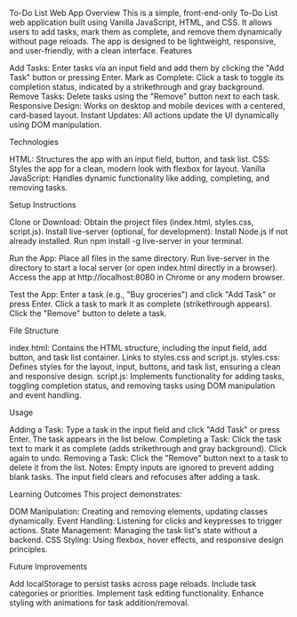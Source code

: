 To-Do List Web App
Overview
This is a simple, front-end-only To-Do List web application built using Vanilla JavaScript, HTML, and CSS. It allows users to add tasks, mark them as complete, and remove them dynamically without page reloads. The app is designed to be lightweight, responsive, and user-friendly, with a clean interface.
Features

Add Tasks: Enter tasks via an input field and add them by clicking the "Add Task" button or pressing Enter.
Mark as Complete: Click a task to toggle its completion status, indicated by a strikethrough and gray background.
Remove Tasks: Delete tasks using the "Remove" button next to each task.
Responsive Design: Works on desktop and mobile devices with a centered, card-based layout.
Instant Updates: All actions update the UI dynamically using DOM manipulation.

Technologies

HTML: Structures the app with an input field, button, and task list.
CSS: Styles the app for a clean, modern look with flexbox for layout.
Vanilla JavaScript: Handles dynamic functionality like adding, completing, and removing tasks.

Setup Instructions

Clone or Download: Obtain the project files (index.html, styles.css, script.js).
Install live-server (optional, for development):
Install Node.js if not already installed.
Run npm install -g live-server in your terminal.


Run the App:
Place all files in the same directory.
Run live-server in the directory to start a local server (or open index.html directly in a browser).
Access the app at http://localhost:8080 in Chrome or any modern browser.


Test the App:
Enter a task (e.g., "Buy groceries") and click "Add Task" or press Enter.
Click a task to mark it as complete (strikethrough appears).
Click the "Remove" button to delete a task.



File Structure

index.html: Contains the HTML structure, including the input field, add button, and task list container. Links to styles.css and script.js.
styles.css: Defines styles for the layout, input, buttons, and task list, ensuring a clean and responsive design.
script.js: Implements functionality for adding tasks, toggling completion status, and removing tasks using DOM manipulation and event handling.

Usage

Adding a Task: Type a task in the input field and click "Add Task" or press Enter. The task appears in the list below.
Completing a Task: Click the task text to mark it as complete (adds strikethrough and gray background). Click again to undo.
Removing a Task: Click the "Remove" button next to a task to delete it from the list.
Notes: Empty inputs are ignored to prevent adding blank tasks. The input field clears and refocuses after adding a task.

Learning Outcomes
This project demonstrates:

DOM Manipulation: Creating and removing elements, updating classes dynamically.
Event Handling: Listening for clicks and keypresses to trigger actions.
State Management: Managing the task list's state without a backend.
CSS Styling: Using flexbox, hover effects, and responsive design principles.

Future Improvements

Add localStorage to persist tasks across page reloads.
Include task categories or priorities.
Implement task editing functionality.
Enhance styling with animations for task addition/removal.

